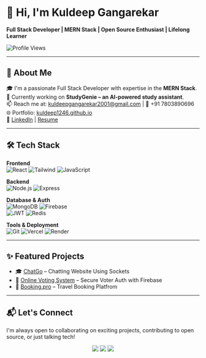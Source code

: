 # 👋 Hi, I'm Kuldeep Gangarekar

**Full Stack Developer | MERN Stack | Open Source Enthusiast | Lifelong Learner**

![Profile Views](https://komarev.com/ghpvc/?username=kuldeep1246&label=Profile%20Views&color=0e75b6&style=flat)

---

## 🚀 About Me

🎓 I'm a passionate Full Stack Developer with expertise in the **MERN Stack**.  
💼 Currently working on **StudyGenie – an AI-powered study assistant**.  
📫 Reach me at: kuldeepgangarekar2001@gmail.com | 📱 +91 7803890696  
🌐 Portfolio: [kuldeep1246.github.io](https://kuldeep1246.github.io/portfolio)  
🔗 [LinkedIn](https://www.linkedin.com/in/kuldeep-gangarekar-9a5941231/) | [Resume](https://drive.google.com/file/d/1ZM2VwA8yQLBldLsdKraIdjPTlSm8kAbU/view)

---

## 🛠️ Tech Stack

**Frontend**  
![React](https://img.shields.io/badge/-React-61DAFB?logo=react&logoColor=000) ![Tailwind](https://img.shields.io/badge/-TailwindCSS-06B6D4?logo=tailwindcss&logoColor=fff) ![JavaScript](https://img.shields.io/badge/-JavaScript-F7DF1E?logo=javascript&logoColor=000)

**Backend**  
![Node.js](https://img.shields.io/badge/-Node.js-339933?logo=nodedotjs&logoColor=fff) ![Express](https://img.shields.io/badge/-Express.js-000000?logo=express&logoColor=fff)

**Database & Auth**  
![MongoDB](https://img.shields.io/badge/-MongoDB-47A248?logo=mongodb&logoColor=fff) ![Firebase](https://img.shields.io/badge/-Firebase-FFCA28?logo=firebase&logoColor=000)  
![JWT](https://img.shields.io/badge/-JWT-000000?logo=JSON%20web%20tokens&logoColor=white) ![Redis](https://img.shields.io/badge/-Redis-DC382D?logo=redis&logoColor=fff)

**Tools & Deployment**  
![Git](https://img.shields.io/badge/-Git-F05032?logo=git&logoColor=fff) ![Vercel](https://img.shields.io/badge/-Vercel-000?logo=vercel&logoColor=fff) ![Render](https://img.shields.io/badge/-Render-46E3B7?logo=render&logoColor=000)

---

## ✨ Featured Projects

- 🎓 [ChatGo](https://chatgo-uhcl.onrender.com/) – Chatting Website Using Sockets
- 📘 [Online Voting System](https://onlinevotingsys.netlify.app/) – Secure Voter Auth with Firebase
- 🧠 [Booking.pro](https://bookingpro.netlify.app/) – Travel Booking Platfrom

---

## 📬 Let's Connect

I'm always open to collaborating on exciting projects, contributing to open source, or just talking tech!

<p align="center">
  <a href="https://www.linkedin.com/in/kuldeep-gangarekar-9a5941231/"><img src="https://img.shields.io/badge/LinkedIn-blue?style=for-the-badge&logo=linkedin" /></a>
  <a href="mailto:kuldeepgangarekar2001@gmail.com"><img src="https://img.shields.io/badge/Gmail-red?style=for-the-badge&logo=gmail&logoColor=white" /></a>
  <a href="https://github.com/kuldeep1246"><img src="https://img.shields.io/badge/GitHub-black?style=for-the-badge&logo=github" /></a>
</p>
